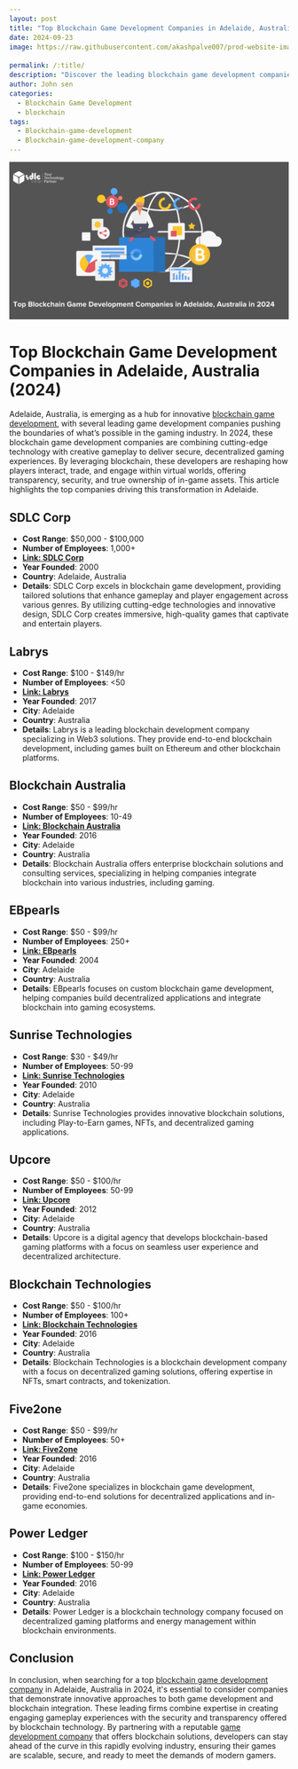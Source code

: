 ```yaml
---
layout: post
title: "Top Blockchain Game Development Companies in Adelaide, Australia in 2024"
date: 2024-09-23
image: https://raw.githubusercontent.com/akashpalve007/prod-website-images/b8d619bc45bc2833f0859f92515cced9da43e6b3/Top%20Blockchain%20Game%20Development%20Companies%20in%20Adelaide%2C%20Australia%20in%202024.png?raw=true

permalink: /:title/
description: "Discover the leading blockchain game development companies in Adelaide, Australia, shaping the future of gaming in 2024."
author: John sen
categories: 
  - Blockchain Game Development
  - blockchain
tags:
  - Blockchain-game-development
  - Blockchain-game-development-company
---
```

![Blockchain game development](https://raw.githubusercontent.com/akashpalve007/prod-website-images/b8d619bc45bc2833f0859f92515cced9da43e6b3/Top%20Blockchain%20Game%20Development%20Companies%20in%20Adelaide%2C%20Australia%20in%202024.png?raw=true)
 

# Top Blockchain Game Development Companies in Adelaide, Australia (2024)

Adelaide, Australia, is emerging as a hub for innovative <span
            class="c1"><a class="c4"
                href="https://www.google.com/url?q=https://sdlccorp.com/services/games/blockchain-game-development-company/&amp;sa=D&amp;source=editors&amp;ust=1724410720621983&amp;usg=AOvVaw3sobKdvIeR6WedIPsg5Add">blockchain
                game development</a></span>, with several leading game development companies pushing the boundaries of what’s possible in the gaming industry. In 2024, these blockchain game development companies are combining cutting-edge technology with creative gameplay to deliver secure, decentralized gaming experiences. By leveraging blockchain, these developers are reshaping how players interact, trade, and engage within virtual worlds, offering transparency, security, and true ownership of in-game assets. This article highlights the top companies driving this transformation in Adelaide.

## SDLC Corp

- **Cost Range**: $50,000 - $100,000  
- **Number of Employees**: 1,000+  
- **[Link: SDLC Corp](https://sdlccorp.com/)**  
- **Year Founded**: 2000  
- **Country**: Adelaide, Australia  
- **Details**: SDLC Corp excels in blockchain game development, providing tailored solutions that enhance gameplay and player engagement across various genres. By utilizing cutting-edge technologies and innovative design, SDLC Corp creates immersive, high-quality games that captivate and entertain players.

## Labrys

- **Cost Range**: $100 - $149/hr  
- **Number of Employees**: <50  
- **[Link: Labrys](https://labrys.io/)**  
- **Year Founded**: 2017  
- **City**: Adelaide  
- **Country**: Australia  
- **Details**: Labrys is a leading blockchain development company specializing in Web3 solutions. They provide end-to-end blockchain development, including games built on Ethereum and other blockchain platforms​.

## Blockchain Australia

- **Cost Range**: $50 - $99/hr  
- **Number of Employees**: 10-49  
- **[Link: Blockchain Australia](https://blockchainaustralia.com/)**  
- **Year Founded**: 2016  
- **City**: Adelaide  
- **Country**: Australia  
- **Details**: Blockchain Australia offers enterprise blockchain solutions and consulting services, specializing in helping companies integrate blockchain into various industries, including gaming.

## EBpearls

- **Cost Range**: $50 - $99/hr  
- **Number of Employees**: 250+  
- **[Link: EBpearls](https://ebpearls.com/)**  
- **Year Founded**: 2004  
- **City**: Adelaide  
- **Country**: Australia  
- **Details**: EBpearls focuses on custom blockchain game development, helping companies build decentralized applications and integrate blockchain into gaming ecosystems​.

## Sunrise Technologies

- **Cost Range**: $30 - $49/hr  
- **Number of Employees**: 50-99  
- **[Link: Sunrise Technologies](https://sunrisetech.com.au/)**  
- **Year Founded**: 2010  
- **City**: Adelaide  
- **Country**: Australia  
- **Details**: Sunrise Technologies provides innovative blockchain solutions, including Play-to-Earn games, NFTs, and decentralized gaming applications​.

## Upcore

- **Cost Range**: $50 - $100/hr  
- **Number of Employees**: 50-99  
- **[Link: Upcore](https://upcore.com/)**  
- **Year Founded**: 2012  
- **City**: Adelaide  
- **Country**: Australia  
- **Details**: Upcore is a digital agency that develops blockchain-based gaming platforms with a focus on seamless user experience and decentralized architecture​.

## Blockchain Technologies

- **Cost Range**: $50 - $100/hr  
- **Number of Employees**: 100+  
- **[Link: Blockchain Technologies](https://blockchaintechnologies.com.au/)**  
- **Year Founded**: 2016  
- **City**: Adelaide  
- **Country**: Australia  
- **Details**: Blockchain Technologies is a blockchain development company with a focus on decentralized gaming solutions, offering expertise in NFTs, smart contracts, and tokenization​.

## Five2one

- **Cost Range**: $50 - $99/hr  
- **Number of Employees**: 50+  
- **[Link: Five2one](https://five2one.com/)**  
- **Year Founded**: 2016  
- **City**: Adelaide  
- **Country**: Australia  
- **Details**: Five2one specializes in blockchain game development, providing end-to-end solutions for decentralized applications and in-game economies​.

## Power Ledger

- **Cost Range**: $100 - $150/hr  
- **Number of Employees**: 50-99  
- **[Link: Power Ledger](https://powerledger.io/)**  
- **Year Founded**: 2016  
- **City**: Adelaide  
- **Country**: Australia  
- **Details**: Power Ledger is a blockchain technology company focused on decentralized gaming platforms and energy management within blockchain environments​.

## Conclusion

In conclusion, when searching for a top <span
            class="c1"><a class="c4"
                href="https://www.google.com/url?q=https://sdlccorp.com/services/games/blockchain-game-development-company/&amp;sa=D&amp;source=editors&amp;ust=1724410720621983&amp;usg=AOvVaw3sobKdvIeR6WedIPsg5Add">blockchain game development company</a></span> in Adelaide, Australia in 2024, it's essential to consider companies that demonstrate innovative approaches to both game development and blockchain integration. These leading firms combine expertise in creating engaging gameplay experiences with the security and transparency offered by blockchain technology. By partnering with a reputable <span
            class="c1"><a class="c4"
                href="https://www.google.com/url?q=https://sdlccorp.com/services/games/game-development-company/&amp;sa=D&amp;source=editors&amp;ust=1724410720621983&amp;usg=AOvVaw3sobKdvIeR6WedIPsg5Add">game development company</a></span> that offers blockchain solutions, developers can stay ahead of the curve in this rapidly evolving industry, ensuring their games are scalable, secure, and ready to meet the demands of modern gamers.









